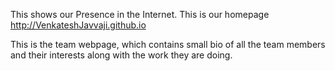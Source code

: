 This shows our Presence in the Internet. This is our homepage http://VenkateshJavvaji.github.io

This is the team webpage, which contains small bio of all the team members and their interests along with the work they are doing.

